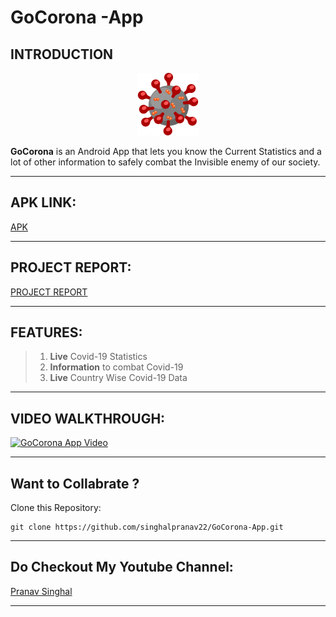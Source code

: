 # **GoCorona -App**

## INTRODUCTION
<center><img src="image/icon.png" height=100 width=100></center>

**GoCorona** is an Android App that lets you know the Current Statistics and a lot of other information to safely combat the Invisible enemy of our society.
___
## APK LINK:
[APK](https://drive.google.com/open?id=1Jt4Sax6CKOfmSmFyein5sp1Ovy4ZqeHe)

___
## PROJECT REPORT:
[PROJECT REPORT](https://drive.google.com/file/d/1qyskP9Zq2pgxMLFcie7Yy-4lRFCbD8hQ/view?usp=sharing)
___


## FEATURES:

>1. **Live** Covid-19 Statistics
>1. **Information** to combat Covid-19
>1. **Live** Country Wise Covid-19 Data
___

## VIDEO WALKTHROUGH:
[![GoCorona App Video](https://img.youtube.com/vi/CtnqkGXjh00/0.jpg)](https://www.youtube.com/watch?v=CtnqkGXjh00)
___
## Want to Collabrate ?
Clone this Repository:

```
git clone https://github.com/singhalpranav22/GoCorona-App.git
```
___
## Do Checkout My Youtube Channel:
[Pranav Singhal](https://www.youtube.com/channel/UCRiGk_OreCTqtwGOlJXhTfw)
___
